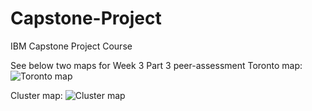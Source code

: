 # Capstone-Project
IBM Capstone Project Course 

See below two maps for Week 3 Part 3 peer-assessment
Toronto map:
![Toronto map](https://user-images.githubusercontent.com/70817992/97812904-a1a87580-1c52-11eb-9291-426d7f6547fe.PNG)

Cluster map:
![Cluster map](https://user-images.githubusercontent.com/70817992/97812906-a5d49300-1c52-11eb-8940-446d5355bcd2.PNG)

